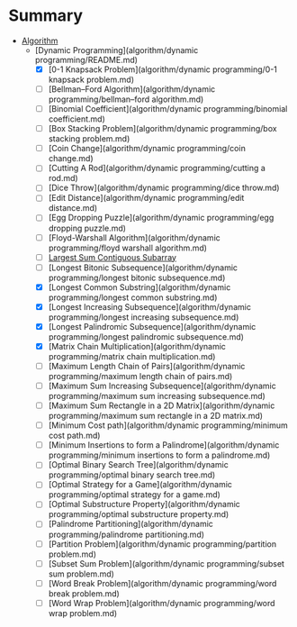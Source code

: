 # Summary

* [Algorithm](algorithm/README.md)
   * [Dynamic Programming](algorithm/dynamic programming/README.md)
       * [x] [0-1 Knapsack Problem](algorithm/dynamic programming/0-1 knapsack problem.md)
       * [ ] [Bellman–Ford Algorithm](algorithm/dynamic programming/bellman–ford algorithm.md)
       * [ ] [Binomial Coefficient](algorithm/dynamic programming/binomial coefficient.md)
       * [ ] [Box Stacking Problem](algorithm/dynamic programming/box stacking problem.md)
       * [ ] [Coin Change](algorithm/dynamic programming/coin change.md)
       * [ ] [Cutting A Rod](algorithm/dynamic programming/cutting a rod.md)
       * [ ] [Dice Throw](algorithm/dynamic programming/dice throw.md)
       * [ ] [Edit Distance](algorithm/dynamic programming/edit distance.md)
       * [ ] [Egg Dropping Puzzle](algorithm/dynamic programming/egg dropping puzzle.md)
       * [ ] [Floyd-Warshall Algorithm](algorithm/dynamic programming/floyd warshall algorithm.md)
       * [ ] [Largest Sum Contiguous Subarray](algorithm/dynamic%20programming/largest%20sum%20contiguous%20subarray.md) 
       * [ ] [Longest Bitonic Subsequence](algorithm/dynamic programming/longest bitonic subsequence.md)
       * [x] [Longest Common Substring](algorithm/dynamic programming/longest common substring.md)
       * [x] [Longest Increasing Subsequence](algorithm/dynamic programming/longest increasing subsequence.md)
       * [x] [Longest Palindromic Subsequence](algorithm/dynamic programming/longest palindromic subsequence.md)
       * [x] [Matrix Chain Multiplication](algorithm/dynamic programming/matrix chain multiplication.md)
       * [ ] [Maximum Length Chain of Pairs](algorithm/dynamic programming/maximum length chain of pairs.md)
       * [ ] [Maximum Sum Increasing Subsequence](algorithm/dynamic programming/maximum sum increasing subsequence.md)
       * [ ] [Maximum Sum Rectangle in a 2D Matrix](algorithm/dynamic programming/maximum sum rectangle in a 2D matrix.md)
       * [ ] [Minimum Cost path](algorithm/dynamic programming/minimum cost path.md)
       * [ ] [Minimum Insertions to form a Palindrome](algorithm/dynamic programming/minimum insertions to form a palindrome.md)
       * [ ] [Optimal Binary Search Tree](algorithm/dynamic programming/optimal binary search tree.md)
       * [ ] [Optimal Strategy for a Game](algorithm/dynamic programming/optimal strategy for a game.md)
       * [ ] [Optimal Substructure Property](algorithm/dynamic programming/optimal substructure property.md)
       * [ ] [Palindrome Partitioning](algorithm/dynamic programming/palindrome partitioning.md)
       * [ ] [Partition Problem](algorithm/dynamic programming/partition problem.md)
       * [ ] [Subset Sum Problem](algorithm/dynamic programming/subset sum problem.md)
       * [ ] [Word Break Problem](algorithm/dynamic programming/word break problem.md)
       * [ ] [Word Wrap Problem](algorithm/dynamic programming/word wrap problem.md)
